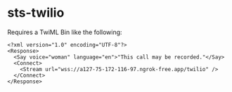 # sts-twilio

Requires a TwiML Bin like the following:

```
<?xml version="1.0" encoding="UTF-8"?>
<Response>
  <Say voice="woman" language="en">"This call may be recorded."</Say>
  <Connect>
    <Stream url="wss://a127-75-172-116-97.ngrok-free.app/twilio" />
  </Connect>
</Response>
```
